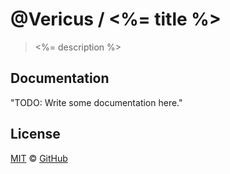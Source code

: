 # @Vericus / <%= title %>

> <%= description %>

## Documentation

<!-- %docs
title: <%= title %>
-->

"TODO: Write some documentation here."

<!-- %enddocs -->

## License

[MIT](./LICENSE.txt) &copy; [GitHub](https://github.com/)
